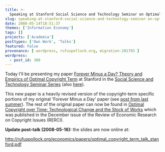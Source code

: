 ```yaml
---
title: >-
  Speaking at Stanford Social Science and Technology Seminar on Optimal Copyright Term
slug: speaking-at-stanford-social-science-and-technology-seminar-on-optimal-copyright-term
date: 2008-05-14T18:51:37
themes: ['Information Economy']
tags: []
projects: ['Academia']
posttypes: ['Own Work', 'Talks']
featured: False
provenance: [ wordpress, rufuspollock.org, migration-201703 ]
wordpress:
  - post_id: 308
---
```


Today I'll be presenting my paper [Forever Minus a Day? Theory and Empirics of Optimal Copyright Term](http://www.rufuspollock.org/economics/papers/optimal_copyright_term.pdf) at Stanford in the [Social Science and Technology Seminar Series](http://cyberlaw.stanford.edu/node/5635) (also [here](http://siepr.stanford.edu/programs/SST_Seminars/index.html)).

This new paper is a heavily revised version of the copyright-term specific portions of my original 'Forever Minus a Day' paper (see [post from last summer](http://www.rufuspollock.org/2007/07/09/forever-minus-a-day-some-theory-and-empirics-of-optimal-copyright/)). The rest of the original paper can now be found in [Optimal Copyright over Time: Technological Change and the Stock of Works](http://www.rufuspollock.org/economics/papers/optimal_copyright_over_time.pdf) which was published in the December issue of the Review of Economic Research on Copyright Issues (RERCI).

**Update post-talk (2008-05-16):** the slides are now online at:

http://rufuspollock.org/economics/papers/optimal_copyright_term_talk_stanford.pdf

